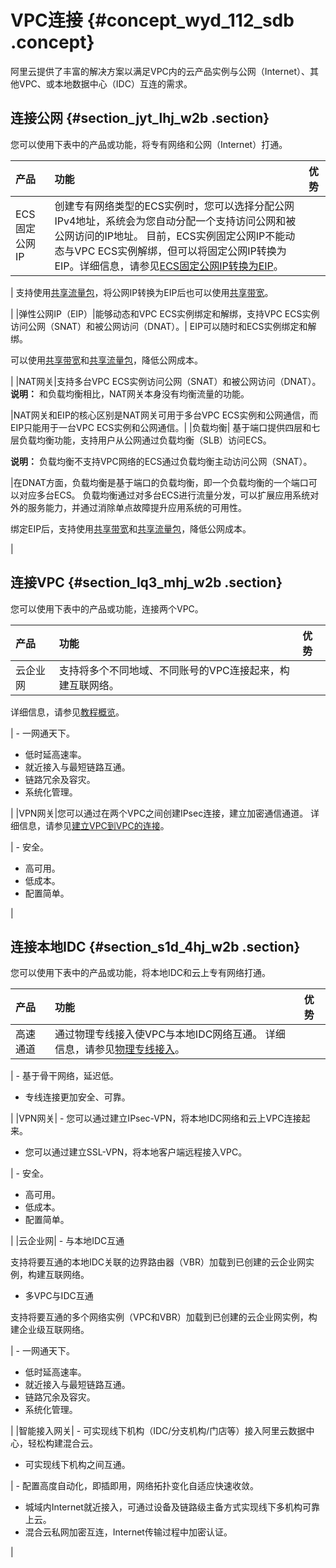 # VPC连接 {#concept_wyd_112_sdb .concept}

阿里云提供了丰富的解决方案以满足VPC内的云产品实例与公网（Internet）、其他VPC、或本地数据中心（IDC）互连的需求。

## 连接公网 {#section_jyt_lhj_w2b .section}

您可以使用下表中的产品或功能，将专有网络和公网（Internet）打通。

|产品|功能|优势|
|:-|:-|:-|
|ECS固定公网IP|创建专有网络类型的ECS实例时，您可以选择分配公网IPv4地址，系统会为您自动分配一个支持访问公网和被公网访问的IP地址。 目前，ECS实例固定公网IP不能动态与VPC ECS实例解绑，但可以将固定公网IP转换为EIP。详细信息，请参见[ECS固定公网IP转换为EIP](../cn.zh-CN/用户指南/申请EIP/ECS固定公网IP转换为EIP.md#)。

 | 支持使用[共享流量包](../cn.zh-CN/产品简介/什么是共享流量包？.md#)，将公网IP转换为EIP后也可以使用[共享带宽](../cn.zh-CN/产品简介/什么是共享带宽？.md#)。

 |
|弹性公网IP（EIP）|能够动态和VPC ECS实例绑定和解绑，支持VPC ECS实例访问公网（SNAT）和被公网访问（DNAT）。| EIP可以随时和ECS实例绑定和解绑。

 可以使用[共享带宽](../cn.zh-CN/产品简介/什么是共享带宽？.md#)和[共享流量包](../cn.zh-CN/产品简介/什么是共享流量包？.md#)，降低公网成本。

 |
|NAT网关|支持多台VPC ECS实例访问公网（SNAT）和被公网访问（DNAT）。 **说明：** 和负载均衡相比，NAT网关本身没有均衡流量的功能。

 |NAT网关和EIP的核心区别是NAT网关可用于多台VPC ECS实例和公网通信，而EIP只能用于一台VPC ECS实例和公网通信。|
|负载均衡| 基于端口提供四层和七层负载均衡功能，支持用户从公网通过负载均衡（SLB）访问ECS。

**说明：** 负载均衡不支持VPC网络的ECS通过负载均衡主动访问公网（SNAT）。

 |在DNAT方面，负载均衡是基于端口的负载均衡，即一个负载均衡的一个端口可以对应多台ECS。 负载均衡通过对多台ECS进行流量分发，可以扩展应用系统对外的服务能力，并通过消除单点故障提升应用系统的可用性。

 绑定EIP后，支持使用[共享带宽](../cn.zh-CN/产品简介/什么是共享带宽？.md#)和[共享流量包](../cn.zh-CN/产品简介/什么是共享流量包？.md#)，降低公网成本。

 |

## 连接VPC {#section_lq3_mhj_w2b .section}

您可以使用下表中的产品或功能，连接两个VPC。

|产品|功能|优势|
|:-|:-|:-|
|云企业网| 支持将多个不同地域、不同账号的VPC连接起来，构建互联网络。

 详细信息，请参见[教程概览](../cn.zh-CN/快速入门/教程概览.md#)。

 | -   一网通天下。
-   低时延高速率。
-   就近接入与最短链路互通。
-   链路冗余及容灾。
-   系统化管理。

 |
|VPN网关|您可以通过在两个VPC之间创建IPsec连接，建立加密通信通道。 详细信息，请参见[建立VPC到VPC的连接](../cn.zh-CN/用户指南/配置IPsec-VPN/建立VPC到VPC的连接.md#)。

 | -   安全。
-   高可用。
-   低成本。
-   配置简单。

 |

## 连接本地IDC {#section_s1d_4hj_w2b .section}

您可以使用下表中的产品或功能，将本地IDC和云上专有网络打通。

|产品|功能|优势|
|:-|:-|:-|
|高速通道|通过物理专线接入使VPC与本地IDC网络互通。 详细信息，请参见[物理专线接入](../cn.zh-CN/快速入门/自主申请物理专线接入.md#)。

 | -   基于骨干网络，延迟低。
-   专线连接更加安全、可靠。

 |
|VPN网关| -   您可以通过建立IPsec-VPN，将本地IDC网络和云上VPC连接起来。
-   您可以通过建立SSL-VPN，将本地客户端远程接入VPC。

 | -   安全。
-   高可用。
-   低成本。
-   配置简单。

 |
|云企业网| -   与本地IDC互通

支持将要互通的本地IDC关联的边界路由器（VBR）加载到已创建的云企业网实例，构建互联网络。

-   多VPC与IDC互通

支持将要互通的多个网络实例（VPC和VBR）加载到已创建的云企业网实例，构建企业级互联网络。


 | -   一网通天下。
-   低时延高速率。
-   就近接入与最短链路互通。
-   链路冗余及容灾。
-   系统化管理。

 |
|智能接入网关| -   可实现线下机构（IDC/分支机构/门店等）接入阿里云数据中心，轻松构建混合云。
-   可实现线下机构之间互通。

 | -   配置高度自动化，即插即用，网络拓扑变化自适应快速收敛。
-   城域内Internet就近接入，可通过设备及链路级主备方式实现线下多机构可靠上云。
-   混合云私网加密互连，Internet传输过程中加密认证。

 |

